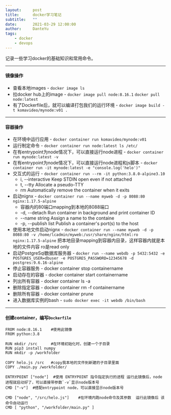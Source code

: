 ```yaml
---
layout:     post
title:      docker学习笔记
subtitle:   ""
date:       2021-03-29 12:00:00
author:     DanteYu
tags:
    - docker	
    - devops
---
```


记录一些学习docker的基础知识和常用命令。

---

#### 镜像操作

* 查看本地images - `docker image ls`
* 拉docker hub上的image - `docker image pull node:8.16.1` `docker pull node:latest`
* 有了Dockerfile后，就可以编译打包我们的运行环境 - `docker image build -t komavideo/mynode:v01 .`  

---

#### 容器操作

* 在环境中运行应用 - `docker container run komavideo/mynode:v01`
* 运行制定命令 - `docker container run node:latest ls /etc/` 
* 在有entrypoint为node情况下，可以直接运行node进程 - `docker container run mynode:latest -v`
* 在有entrypoint为node情况下，可以直接运行node进程和js脚本 - `docker container run -it mynode:latest -e "console.log('helo')"`
* 交互式的运行 - `docker container run --rm -it python:3.8.0-alpine3.10`
	* i, --interactive  Keep STDIN open even if not attached
	* t, --tty   Allocate a pseudo-TTY
	* rm Automatically remove the container when it exits
* 启动nignx - `docker container run --name myweb -d -p 8088:80 nginx:1.17.5-alpine`
	* 容器内的80端口mapping到本地的8088端口
	* -d, --detach	Run container in background and print container ID
	* --name string	Assign a name to the containe
	* -p, --publish list	Publish a container's port(s) to the host
* 使用本地文件启动nignx - `docker container run --name myweb -d -p 8088:80 -v /home/lcadmin/myweb:/usr/share/nginx/html:ro nginx:1.17.5-alpine` 把本地目录mapping到容器内目录，这样容器内就是本地的文件内容 ro是read only
* 启动PostgreSql数据库服务器 - `docker run --name webdb -p 5432:5432 -e POSTGRES_USER=dbuser -e POSTGRES_PASSWORD=12345678 -d postgres:9.6.16-alpine`
* 停止容器服务 - docker container stop containername
* 启动存在的容器 - docker container start containername
* 列出所有容器 - docker container ls -a
* 删除指定容器 - docker container rm -f containername
* 删除所有容器 - docker container prune
* 进入数据库实例的bash - `sudo docker exec -it webdb /bin/bash`
---


#### 创建container，编写`Dockerfile`

```
FROM node:8.16.1    #使用此镜像
FROM python:3.8

RUN mkdir /src      #在环境初始化时，创建一个子目录
RUN pip3 install numpy
RUN mkdir -p /workfolder

COPY helo.js /src	#copy我本地的文件到新建的子目录里面 
COPY ./main.py /workfolder/

ENTRYPOINT ["node"]  #使用 ENTRYPOINT 指令指定执行的进程 运行此镜像后，node进程就启动好了，可以直接带参数`-v`显示node版本号
CMD ["-v"]	#搭配entrypoint node，可以直接显示node版本号

CMD ["node", "/src/helo.js"]	#在环境内跑node命令及其参数  运行此镜像后 该命令自动运行
CMD [ "python", "/workfolder/main.py" ]

```



	
